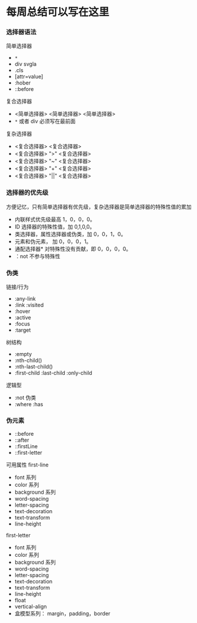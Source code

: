 # 每周总结可以写在这里

### 选择器语法

简单选择器

-   `*`
-   div svgla
-   .cls
-   [attr=value]
-   :hober
-   ::before

复合选择器

-   <简单选择器> <简单选择器> <简单选择器>
-   `*` 或者 div 必须写在最前面

复杂选择器

-   <复合选择器> <sp> <复合选择器>
-   <复合选择器> ">" <复合选择器>
-   <复合选择器> "~" <复合选择器>
-   <复合选择器> "+" <复合选择器>
-   <复合选择器> "||" <复合选择器>

### 选择器的优先级

方便记忆，只有简单选择器有优先级，复杂选择器是简单选择器的特殊性值的累加

-   内联样式优先级最高 1，0，0，0。
-   ID 选择器的特殊性值，加 0,1,0,0。
-   类选择器，属性选择器或伪类，加 0，0，1，0。
-   元素和伪元素， 加 0，0，0，1。
-   通配选择器\* 对特殊性没有贡献，即 0，0，0，0。
-   ：not 不参与特殊性

### 伪类

链接/行为

-   :any-link
-   :link :visited
-   :hover
-   :active
-   :focus
-   :target

树结构

-   :empty
-   :nth-child()
-   :nth-last-child()
-   :first-child :last-child :only-child

逻辑型

-   :not 伪类
-   :where :has

### 伪元素

-   ::before
-   ::after
-   ::firstLine
-   ::first-letter

可用属性
first-line

-   font 系列
-   color 系列
-   background 系列
-   word-spacing
-   letter-spacing
-   text-decoration
-   text-transform
-   line-height

first-letter

-   font 系列
-   color 系列
-   background 系列
-   word-spacing
-   letter-spacing
-   text-decoration
-   text-transform
-   line-height
-   float
-   vertical-align
-   盒模型系列： margin，padding，border
